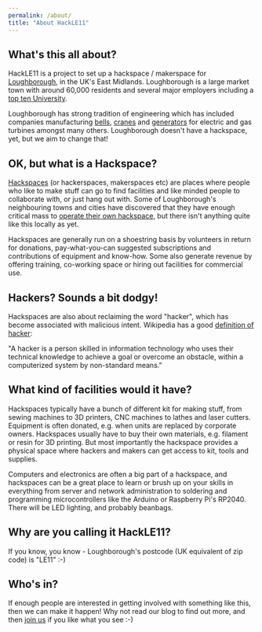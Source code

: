 ```yaml
---
permalink: /about/
title: "About HackLE11"
---
```


## What's this all about?

HackLE11 is a project to set up a hackspace / makerspace for [Loughborough](https://en.wikipedia.org/wiki/Loughborough), in the UK's East Midlands. Loughborough is a large market town with around 60,000 residents and several major employers including a [top ten University](https://www.lboro.ac.uk). 

Loughborough has strong tradition of engineering which has included companies manufacturing [bells](https://en.wikipedia.org/wiki/John_Taylor_%26_Co), [cranes](https://www.gracesguide.co.uk/Herbert_Morris) and [generators](https://en.wikipedia.org/wiki/Brush_Electrical_Machines) for electric and gas turbines amongst many others. Loughborough doesn't have a hackspace, yet, but we aim to change that!

## OK, but what is a Hackspace?

[Hackspaces](https://en.wikipedia.org/wiki/Hackerspace) (or hackerspaces, makerspaces etc) are places where people who like to make stuff can go to find facilities and like minded people to collaborate with, or just hang out with. Some of Loughborough's neighbouring towns and cities have discovered that they have enough critical mass to [operate their own hackspace](/links), but there isn't anything quite like this locally as yet.

Hackspaces are generally run on a shoestring basis by volunteers in return for donations, pay-what-you-can suggested subscriptions and contributions of equipment and know-how. Some also generate revenue by offering training, co-working space or hiring out facilities for commercial use.

## Hackers? Sounds a bit dodgy!

Hackspaces are also about reclaiming the word "hacker", which has become associated with malicious intent. Wikipedia has a good [definition of hacker](https://en.wikipedia.org/wiki/Hacker):

"A hacker is a person skilled in information technology who uses their technical knowledge to achieve a goal or overcome an obstacle, within a computerized system by non-standard means."

## What kind of facilities would it have?

Hackspaces typically have a bunch of different kit for making stuff, from sewing machines to 3D printers, CNC machines to lathes and laser cutters. Equipment is often donated, e.g. when units are replaced by corporate owners. Hackspaces usually have to buy their own materials, e.g. filament or resin for 3D printing. But most importantly the hackspace provides a physical space where hackers and makers can get access to kit, tools and supplies.

Computers and electronics are often a big part of a hackspace, and hackspaces can be a great place to learn or brush up on your skills in everything from server and network administration to soldering and programming microcontrollers like the Arduino or Raspberry Pi's RP2040. There will be LED lighting, and probably beanbags.

## Why are you calling it HackLE11?

If you know, you know - Loughborough's postcode (UK equivalent of zip code) is "LE11" :-)

## Who's in?

If enough people are interested in getting involved with something like this, then we can make it happen! Why not read our blog to find out more, and then [join us](/join) if you like what you see :-)

